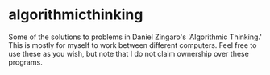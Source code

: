 # algorithmicthinking
Some of the solutions to problems in Daniel Zingaro's 'Algorithmic Thinking.' This is mostly for myself to work between different computers. Feel free to use these as you wish, but note that I do not claim ownership over these programs.
